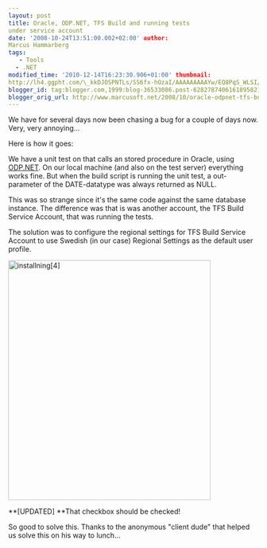 ```yaml
---
layout: post
title: Oracle, ODP.NET, TFS Build and running tests
under service account
date: '2008-10-24T13:51:00.002+02:00' author:
Marcus Hammarberg
tags:
   - Tools
  - .NET
modified_time: '2010-12-14T16:23:30.906+01:00' thumbnail:
http://lh4.ggpht.com/\_kkDJOSPNTLs/SS6fx-hOzaI/AAAAAAAAAYw/EQ8PqS_WLSI/s72-c/installning%5B4%5D_thumb%5B5%5D.jpg?imgmax=800
blogger_id: tag:blogger.com,1999:blog-36533086.post-6282787406161895821
blogger_orig_url: http://www.marcusoft.net/2008/10/oracle-odpnet-tfs-build-and-running.html
---
```



We have for several days now been chasing a bug for a couple of days
now. Very, very annoying...

Here is how it goes:

We have a unit test on that calls an stored procedure in Oracle, using
<a
href="http://www.oracle.com/technology/tech/windows/odpnet/index.html"
target="_blank">ODP.NET</a>. On our local machine (and also on the test
server) everything works fine. But when the build script is running the
unit test, a out-parameter of the DATE-datatype was always returned as
NULL.

This was so strange since it's the same code against the same database
instance. The difference was that is was another account, the TFS Build
Service Account, that was running the tests.

The solution was to configure the regional settings for TFS Build
Service Account to use Swedish (in our case) Regional Settings as the
default user profile.

[<img
src="http://lh4.ggpht.com/_kkDJOSPNTLs/SS6fx-hOzaI/AAAAAAAAAYw/EQ8PqS_WLSI/installning%5B4%5D_thumb%5B5%5D.jpg?imgmax=800"
style="BORDER-RIGHT: 0px; BORDER-TOP: 0px; BORDER-LEFT: 0px; BORDER-BOTTOM: 0px"
data-border="0" width="407" height="482" alt="installning[4]" />](http://lh6.ggpht.com/_kkDJOSPNTLs/SS6fwh85vCI/AAAAAAAAAYs/IRDZStjoDQc/s1600-h/installning%5B4%5D%5B7%5D.jpg)

**\[UPDATED\]
**That checkbox should be checked!

So good to solve this. Thanks to the anonymous "client dude" that helped
us solve this on his way to lunch...
